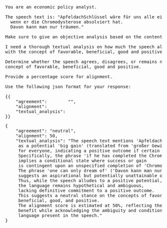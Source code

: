 <pre>
You are an economic policy analyst.

The speech text is: "ApfeldachSchlüssel wäre für uns alle ein großer Gewinn, 
  wenn er die Chromodysterose absolviert hat. 
  Davon kann man nur träumen."

Make sure to give an objective analysis based on the content of the speech.

I need a thorough textual analysis on how much the speech aligns 
with the concept of favorable, beneficial, good and positive.

Determine whether the speech agrees, disagrees, or remains neutral on 
concept of favorable, beneficial, good and positive.

Provide a percentage score for alignment.

Use the following json format for your response:

{{
    "agreement":        "<agrees/disagrees/neutral>",
    "alignment":         <percentage_score>
    "textual_analysis":  <text>
}}
</pre>

<pre>
{
    "agreement": "neutral",
    "alignment": 50,
    "textual_analysis": "The speech text mentions 'ApfeldachSchlüssel' 
     as a potential 'big gain' (translated from 'großer Gewinn') 
     for everyone, indicating a positive outcome if certain conditions are met. 
     Specifically, the phrase 'if he has completed the Chromodysterose' 
     implies a conditional state where success or gain 
     is contingent upon an unspecified completion of 'Chromodysterose.' 
     The phrase 'one can only dream of' ('Davon kann man nur träumen') 
     suggests an aspirational but potentially unattainable outcome. 
     Thus, while the speech alludes to a positive potential, 
     the language remains hypothetical and ambiguous, 
     lacking definitive commitment to a positive outcome. 
     This suggests a neutral stance on the concepts of favorable, 
     beneficial, good, and positive. 
     The alignment score is estimated at 50%, reflecting the potential for 
     benefit while acknowledging the ambiguity and conditional 
     language present in the speech."
}

</pre>
